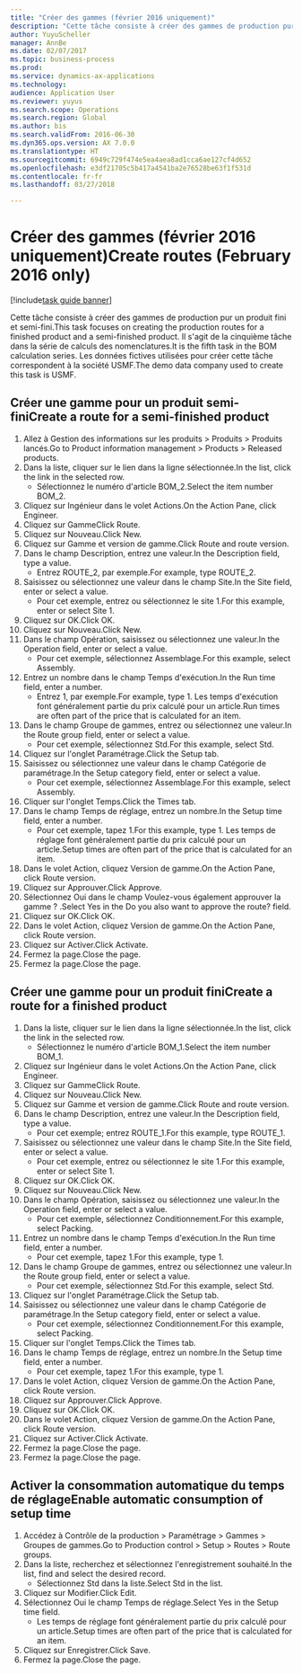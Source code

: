 ```yaml
--- 
title: "Créer des gammes (février 2016 uniquement)"
description: "Cette tâche consiste à créer des gammes de production pur un produit fini et semi-fini."
author: YuyuScheller
manager: AnnBe
ms.date: 02/07/2017
ms.topic: business-process
ms.prod: 
ms.service: dynamics-ax-applications
ms.technology: 
audience: Application User
ms.reviewer: yuyus
ms.search.scope: Operations
ms.search.region: Global
ms.author: bis
ms.search.validFrom: 2016-06-30
ms.dyn365.ops.version: AX 7.0.0
ms.translationtype: HT
ms.sourcegitcommit: 6949c729f474e5ea4aea8ad1cca6ae127cf4d652
ms.openlocfilehash: e3df21705c5b417a4541ba2e76528be63f1f531d
ms.contentlocale: fr-fr
ms.lasthandoff: 03/27/2018

---
```

# <a name="create-routes-february-2016-only"></a><span data-ttu-id="ff1bf-103">Créer des gammes (février 2016 uniquement)</span><span class="sxs-lookup"><span data-stu-id="ff1bf-103">Create routes (February 2016 only)</span></span>

[!include[task guide banner](../../includes/task-guide-banner.md)]

<span data-ttu-id="ff1bf-104">Cette tâche consiste à créer des gammes de production pur un produit fini et semi-fini.</span><span class="sxs-lookup"><span data-stu-id="ff1bf-104">This task focuses on creating the production routes for a finished product and a semi-finished product.</span></span> <span data-ttu-id="ff1bf-105">Il s'agit de la cinquième tâche dans la série de calculs des nomenclatures.</span><span class="sxs-lookup"><span data-stu-id="ff1bf-105">It is the fifth task in the BOM calculation series.</span></span> <span data-ttu-id="ff1bf-106">Les données fictives utilisées pour créer cette tâche correspondent à la société USMF.</span><span class="sxs-lookup"><span data-stu-id="ff1bf-106">The demo data company used to create this task is USMF.</span></span>


## <a name="create-a-route-for-a-semi-finished-product"></a><span data-ttu-id="ff1bf-107">Créer une gamme pour un produit semi-fini</span><span class="sxs-lookup"><span data-stu-id="ff1bf-107">Create a route for a semi-finished product</span></span>
1. <span data-ttu-id="ff1bf-108">Allez à Gestion des informations sur les produits > Produits > Produits lancés.</span><span class="sxs-lookup"><span data-stu-id="ff1bf-108">Go to Product information management > Products > Released products.</span></span>
2. <span data-ttu-id="ff1bf-109">Dans la liste, cliquer sur le lien dans la ligne sélectionnée.</span><span class="sxs-lookup"><span data-stu-id="ff1bf-109">In the list, click the link in the selected row.</span></span>
    * <span data-ttu-id="ff1bf-110">Sélectionnez le numéro d'article BOM_2.</span><span class="sxs-lookup"><span data-stu-id="ff1bf-110">Select the item number BOM_2.</span></span>  
3. <span data-ttu-id="ff1bf-111">Cliquez sur Ingénieur dans le volet Actions.</span><span class="sxs-lookup"><span data-stu-id="ff1bf-111">On the Action Pane, click Engineer.</span></span>
4. <span data-ttu-id="ff1bf-112">Cliquez sur Gamme</span><span class="sxs-lookup"><span data-stu-id="ff1bf-112">Click Route.</span></span>
5. <span data-ttu-id="ff1bf-113">Cliquez sur Nouveau.</span><span class="sxs-lookup"><span data-stu-id="ff1bf-113">Click New.</span></span>
6. <span data-ttu-id="ff1bf-114">Cliquez sur Gamme et version de gamme.</span><span class="sxs-lookup"><span data-stu-id="ff1bf-114">Click Route and route version.</span></span>
7. <span data-ttu-id="ff1bf-115">Dans le champ Description, entrez une valeur.</span><span class="sxs-lookup"><span data-stu-id="ff1bf-115">In the Description field, type a value.</span></span>
    * <span data-ttu-id="ff1bf-116">Entrez ROUTE_2, par exemple.</span><span class="sxs-lookup"><span data-stu-id="ff1bf-116">For example, type ROUTE_2.</span></span>  
8. <span data-ttu-id="ff1bf-117">Saisissez ou sélectionnez une valeur dans le champ Site.</span><span class="sxs-lookup"><span data-stu-id="ff1bf-117">In the Site field, enter or select a value.</span></span>
    * <span data-ttu-id="ff1bf-118">Pour cet exemple, entrez ou sélectionnez le site 1.</span><span class="sxs-lookup"><span data-stu-id="ff1bf-118">For this example, enter or select Site 1.</span></span>  
9. <span data-ttu-id="ff1bf-119">Cliquez sur OK.</span><span class="sxs-lookup"><span data-stu-id="ff1bf-119">Click OK.</span></span>
10. <span data-ttu-id="ff1bf-120">Cliquez sur Nouveau.</span><span class="sxs-lookup"><span data-stu-id="ff1bf-120">Click New.</span></span>
11. <span data-ttu-id="ff1bf-121">Dans le champ Opération, saisissez ou sélectionnez une valeur.</span><span class="sxs-lookup"><span data-stu-id="ff1bf-121">In the Operation field, enter or select a value.</span></span>
    * <span data-ttu-id="ff1bf-122">Pour cet exemple, sélectionnez Assemblage.</span><span class="sxs-lookup"><span data-stu-id="ff1bf-122">For this example, select Assembly.</span></span>  
12. <span data-ttu-id="ff1bf-123">Entrez un nombre dans le champ Temps d'exécution.</span><span class="sxs-lookup"><span data-stu-id="ff1bf-123">In the Run time field, enter a number.</span></span>
    * <span data-ttu-id="ff1bf-124">Entrez 1, par exemple.</span><span class="sxs-lookup"><span data-stu-id="ff1bf-124">For example, type 1.</span></span> <span data-ttu-id="ff1bf-125">Les temps d'exécution font généralement partie du prix calculé pour un article.</span><span class="sxs-lookup"><span data-stu-id="ff1bf-125">Run times are often part of the price that is calculated for an item.</span></span>  
13. <span data-ttu-id="ff1bf-126">Dans le champ Groupe de gammes, entrez ou sélectionnez une valeur.</span><span class="sxs-lookup"><span data-stu-id="ff1bf-126">In the Route group field, enter or select a value.</span></span>
    * <span data-ttu-id="ff1bf-127">Pour cet exemple, sélectionnez Std.</span><span class="sxs-lookup"><span data-stu-id="ff1bf-127">For this example, select Std.</span></span>  
14. <span data-ttu-id="ff1bf-128">Cliquez sur l'onglet Paramétrage.</span><span class="sxs-lookup"><span data-stu-id="ff1bf-128">Click the Setup tab.</span></span>
15. <span data-ttu-id="ff1bf-129">Saisissez ou sélectionnez une valeur dans le champ Catégorie de paramétrage.</span><span class="sxs-lookup"><span data-stu-id="ff1bf-129">In the Setup category field, enter or select a value.</span></span>
    * <span data-ttu-id="ff1bf-130">Pour cet exemple, sélectionnez Assemblage.</span><span class="sxs-lookup"><span data-stu-id="ff1bf-130">For this example, select Assembly.</span></span>  
16. <span data-ttu-id="ff1bf-131">Cliquer sur l'onglet Temps.</span><span class="sxs-lookup"><span data-stu-id="ff1bf-131">Click the Times tab.</span></span>
17. <span data-ttu-id="ff1bf-132">Dans le champ Temps de réglage, entrez un nombre.</span><span class="sxs-lookup"><span data-stu-id="ff1bf-132">In the Setup time field, enter a number.</span></span>
    * <span data-ttu-id="ff1bf-133">Pour cet exemple, tapez 1.</span><span class="sxs-lookup"><span data-stu-id="ff1bf-133">For this example, type 1.</span></span> <span data-ttu-id="ff1bf-134">Les temps de réglage font généralement partie du prix calculé pour un article.</span><span class="sxs-lookup"><span data-stu-id="ff1bf-134">Setup times are often part of the price that is calculated for an item.</span></span>  
18. <span data-ttu-id="ff1bf-135">Dans le volet Action, cliquez Version de gamme.</span><span class="sxs-lookup"><span data-stu-id="ff1bf-135">On the Action Pane, click Route version.</span></span>
19. <span data-ttu-id="ff1bf-136">Cliquez sur Approuver.</span><span class="sxs-lookup"><span data-stu-id="ff1bf-136">Click Approve.</span></span>
20. <span data-ttu-id="ff1bf-137">Sélectionnez Oui dans le champ Voulez-vous également approuver la gamme ? .</span><span class="sxs-lookup"><span data-stu-id="ff1bf-137">Select Yes in the Do you also want to approve the route? field.</span></span>
21. <span data-ttu-id="ff1bf-138">Cliquez sur OK.</span><span class="sxs-lookup"><span data-stu-id="ff1bf-138">Click OK.</span></span>
22. <span data-ttu-id="ff1bf-139">Dans le volet Action, cliquez Version de gamme.</span><span class="sxs-lookup"><span data-stu-id="ff1bf-139">On the Action Pane, click Route version.</span></span>
23. <span data-ttu-id="ff1bf-140">Cliquez sur Activer.</span><span class="sxs-lookup"><span data-stu-id="ff1bf-140">Click Activate.</span></span>
24. <span data-ttu-id="ff1bf-141">Fermez la page.</span><span class="sxs-lookup"><span data-stu-id="ff1bf-141">Close the page.</span></span>
25. <span data-ttu-id="ff1bf-142">Fermez la page.</span><span class="sxs-lookup"><span data-stu-id="ff1bf-142">Close the page.</span></span>

## <a name="create-a-route-for-a-finished-product"></a><span data-ttu-id="ff1bf-143">Créer une gamme pour un produit fini</span><span class="sxs-lookup"><span data-stu-id="ff1bf-143">Create a route for a finished product</span></span>
1. <span data-ttu-id="ff1bf-144">Dans la liste, cliquer sur le lien dans la ligne sélectionnée.</span><span class="sxs-lookup"><span data-stu-id="ff1bf-144">In the list, click the link in the selected row.</span></span>
    * <span data-ttu-id="ff1bf-145">Sélectionnez le numéro d'article BOM_1.</span><span class="sxs-lookup"><span data-stu-id="ff1bf-145">Select the item number BOM_1.</span></span>  
2. <span data-ttu-id="ff1bf-146">Cliquez sur Ingénieur dans le volet Actions.</span><span class="sxs-lookup"><span data-stu-id="ff1bf-146">On the Action Pane, click Engineer.</span></span>
3. <span data-ttu-id="ff1bf-147">Cliquez sur Gamme</span><span class="sxs-lookup"><span data-stu-id="ff1bf-147">Click Route.</span></span>
4. <span data-ttu-id="ff1bf-148">Cliquez sur Nouveau.</span><span class="sxs-lookup"><span data-stu-id="ff1bf-148">Click New.</span></span>
5. <span data-ttu-id="ff1bf-149">Cliquez sur Gamme et version de gamme.</span><span class="sxs-lookup"><span data-stu-id="ff1bf-149">Click Route and route version.</span></span>
6. <span data-ttu-id="ff1bf-150">Dans le champ Description, entrez une valeur.</span><span class="sxs-lookup"><span data-stu-id="ff1bf-150">In the Description field, type a value.</span></span>
    * <span data-ttu-id="ff1bf-151">Pour cet exemple; entrez ROUTE_1.</span><span class="sxs-lookup"><span data-stu-id="ff1bf-151">For this example, type ROUTE_1.</span></span>  
7. <span data-ttu-id="ff1bf-152">Saisissez ou sélectionnez une valeur dans le champ Site.</span><span class="sxs-lookup"><span data-stu-id="ff1bf-152">In the Site field, enter or select a value.</span></span>
    * <span data-ttu-id="ff1bf-153">Pour cet exemple, entrez ou sélectionnez le site 1.</span><span class="sxs-lookup"><span data-stu-id="ff1bf-153">For this example, enter or select Site 1.</span></span>  
8. <span data-ttu-id="ff1bf-154">Cliquez sur OK.</span><span class="sxs-lookup"><span data-stu-id="ff1bf-154">Click OK.</span></span>
9. <span data-ttu-id="ff1bf-155">Cliquez sur Nouveau.</span><span class="sxs-lookup"><span data-stu-id="ff1bf-155">Click New.</span></span>
10. <span data-ttu-id="ff1bf-156">Dans le champ Opération, saisissez ou sélectionnez une valeur.</span><span class="sxs-lookup"><span data-stu-id="ff1bf-156">In the Operation field, enter or select a value.</span></span>
    * <span data-ttu-id="ff1bf-157">Pour cet exemple, sélectionnez Conditionnement.</span><span class="sxs-lookup"><span data-stu-id="ff1bf-157">For this example, select Packing.</span></span>  
11. <span data-ttu-id="ff1bf-158">Entrez un nombre dans le champ Temps d'exécution.</span><span class="sxs-lookup"><span data-stu-id="ff1bf-158">In the Run time field, enter a number.</span></span>
    * <span data-ttu-id="ff1bf-159">Pour cet exemple, tapez 1.</span><span class="sxs-lookup"><span data-stu-id="ff1bf-159">For this example, type 1.</span></span>  
12. <span data-ttu-id="ff1bf-160">Dans le champ Groupe de gammes, entrez ou sélectionnez une valeur.</span><span class="sxs-lookup"><span data-stu-id="ff1bf-160">In the Route group field, enter or select a value.</span></span>
    * <span data-ttu-id="ff1bf-161">Pour cet exemple, sélectionnez Std.</span><span class="sxs-lookup"><span data-stu-id="ff1bf-161">For this example, select Std.</span></span>  
13. <span data-ttu-id="ff1bf-162">Cliquez sur l'onglet Paramétrage.</span><span class="sxs-lookup"><span data-stu-id="ff1bf-162">Click the Setup tab.</span></span>
14. <span data-ttu-id="ff1bf-163">Saisissez ou sélectionnez une valeur dans le champ Catégorie de paramétrage.</span><span class="sxs-lookup"><span data-stu-id="ff1bf-163">In the Setup category field, enter or select a value.</span></span>
    * <span data-ttu-id="ff1bf-164">Pour cet exemple, sélectionnez Conditionnement.</span><span class="sxs-lookup"><span data-stu-id="ff1bf-164">For this example, select Packing.</span></span>  
15. <span data-ttu-id="ff1bf-165">Cliquer sur l'onglet Temps.</span><span class="sxs-lookup"><span data-stu-id="ff1bf-165">Click the Times tab.</span></span>
16. <span data-ttu-id="ff1bf-166">Dans le champ Temps de réglage, entrez un nombre.</span><span class="sxs-lookup"><span data-stu-id="ff1bf-166">In the Setup time field, enter a number.</span></span>
    * <span data-ttu-id="ff1bf-167">Pour cet exemple, tapez 1.</span><span class="sxs-lookup"><span data-stu-id="ff1bf-167">For this example, type 1.</span></span>  
17. <span data-ttu-id="ff1bf-168">Dans le volet Action, cliquez Version de gamme.</span><span class="sxs-lookup"><span data-stu-id="ff1bf-168">On the Action Pane, click Route version.</span></span>
18. <span data-ttu-id="ff1bf-169">Cliquez sur Approuver.</span><span class="sxs-lookup"><span data-stu-id="ff1bf-169">Click Approve.</span></span>
19. <span data-ttu-id="ff1bf-170">Cliquez sur OK.</span><span class="sxs-lookup"><span data-stu-id="ff1bf-170">Click OK.</span></span>
20. <span data-ttu-id="ff1bf-171">Dans le volet Action, cliquez Version de gamme.</span><span class="sxs-lookup"><span data-stu-id="ff1bf-171">On the Action Pane, click Route version.</span></span>
21. <span data-ttu-id="ff1bf-172">Cliquez sur Activer.</span><span class="sxs-lookup"><span data-stu-id="ff1bf-172">Click Activate.</span></span>
22. <span data-ttu-id="ff1bf-173">Fermez la page.</span><span class="sxs-lookup"><span data-stu-id="ff1bf-173">Close the page.</span></span>
23. <span data-ttu-id="ff1bf-174">Fermez la page.</span><span class="sxs-lookup"><span data-stu-id="ff1bf-174">Close the page.</span></span>

## <a name="enable-automatic-consumption-of-setup-time"></a><span data-ttu-id="ff1bf-175">Activer la consommation automatique du temps de réglage</span><span class="sxs-lookup"><span data-stu-id="ff1bf-175">Enable automatic consumption of setup time</span></span>
1. <span data-ttu-id="ff1bf-176">Accédez à Contrôle de la production > Paramétrage > Gammes > Groupes de gammes.</span><span class="sxs-lookup"><span data-stu-id="ff1bf-176">Go to Production control > Setup > Routes > Route groups.</span></span>
2. <span data-ttu-id="ff1bf-177">Dans la liste, recherchez et sélectionnez l'enregistrement souhaité.</span><span class="sxs-lookup"><span data-stu-id="ff1bf-177">In the list, find and select the desired record.</span></span>
    * <span data-ttu-id="ff1bf-178">Sélectionnez Std dans la liste.</span><span class="sxs-lookup"><span data-stu-id="ff1bf-178">Select Std in the list.</span></span>  
3. <span data-ttu-id="ff1bf-179">Cliquez sur Modifier.</span><span class="sxs-lookup"><span data-stu-id="ff1bf-179">Click Edit.</span></span>
4. <span data-ttu-id="ff1bf-180">Sélectionnez Oui le champ Temps de réglage.</span><span class="sxs-lookup"><span data-stu-id="ff1bf-180">Select Yes in the Setup time field.</span></span>
    * <span data-ttu-id="ff1bf-181">Les temps de réglage font généralement partie du prix calculé pour un article.</span><span class="sxs-lookup"><span data-stu-id="ff1bf-181">Setup times are often part of the price that is calculated for an item.</span></span>  
5. <span data-ttu-id="ff1bf-182">Cliquez sur Enregistrer.</span><span class="sxs-lookup"><span data-stu-id="ff1bf-182">Click Save.</span></span>
6. <span data-ttu-id="ff1bf-183">Fermez la page.</span><span class="sxs-lookup"><span data-stu-id="ff1bf-183">Close the page.</span></span>


